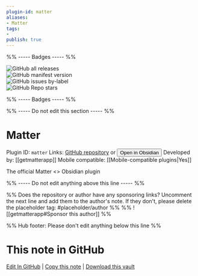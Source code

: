 ```yaml
---
plugin-id: matter
aliases:
- Matter
tags: 
- 
publish: true
---
```


%% ----- Badges ----- %%

![GitHub all releases](https://img.shields.io/github/downloads/getmatterapp/obsidian-matter/total?color=573E7A&logo=github&style=for-the-badge)   
![GitHub manifest version](https://img.shields.io/github/manifest-json/v/getmatterapp/obsidian-matter?color=573E7A&logo=github&style=for-the-badge)   
![GitHub issues by-label](https://img.shields.io/github/issues/getmatterapp/obsidian-matter/help%20wanted?color=573E7A&logo=github&style=for-the-badge)   
![GitHub Repo stars](https://img.shields.io/github/stars/getmatterapp/obsidian-matter?color=573E7A&logo=github&style=for-the-badge)

%% ----- Badges ----- %%

%% ----- Do not edit this section ----- %%

# Matter

Plugin ID: `matter`
Links: [GitHub repository](https://github.com/getmatterapp/obsidian-matter) or [<button id=HH>Open in Obsidian</button>](obsidian://goto-plugin?id=matter)
Developed by: [[getmatterapp]]
Mobile compatible: [[Mobile-compatible plugins|Yes]]

The official Matter <> Obsidian plugin

%% ----- Do not edit anything above this line ----- %% 

%% Does the repository or author have any sponsoring links? Uncomment the next line and add them to the author's note. If they don't, please delete the placeholder tag: #placeholder/author %%
%% ![[getmatterapp#Sponsor this author]] %%

%% Hub footer: Please don't edit anything below this line %%

# This note in GitHub

<span class="git-footer">[Edit In GitHub](https://github.dev/obsidian-community/obsidian-hub/blob/main/02%20-%20Community%20Expansions/02.05%20All%20Community%20Expansions/Plugins/matter.md "git-hub-edit-note") | [Copy this note](https://raw.githubusercontent.com/obsidian-community/obsidian-hub/main/02%20-%20Community%20Expansions/02.05%20All%20Community%20Expansions/Plugins/matter.md "git-hub-copy-note") | [Download this vault](https://github.com/obsidian-community/obsidian-hub/archive/refs/heads/main.zip "git-hub-download-vault") </span>